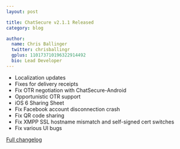 ```yaml
---
layout: post

title: ChatSecure v2.1.1 Released
category: blog

author:
  name: Chris Ballinger
  twitter: chrisballingr
  gplus: 110173710196322914492 
  bio: Lead Developer
---
```


* Localization updates
* Fixes for delivery receipts
* Fix OTR negotiation with ChatSecure-Android
* Opportunistic OTR support
* iOS 6 Sharing Sheet
* Fix Facebook account disconnection crash
* Fix QR code sharing
* Fix XMPP SSL hostname mismatch and self-signed cert switches
* Fix various UI bugs

[Full changelog](https://github.com/chrisballinger/Off-the-Record-iOS/compare/v2.1...v2.1.1)